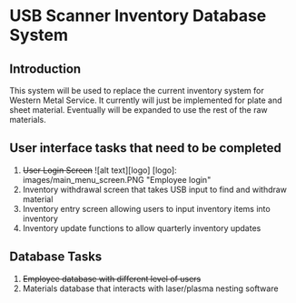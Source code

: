 # USB Scanner Inventory Database System

## Introduction
This system will be used to replace the current inventory system for Western Metal Service. It currently will just be implemented for plate and sheet material.  Eventually will be expanded to use the rest of the raw materials.

## User interface tasks that need to be completed
1. ~~User Login Screen~~
![alt text][logo]
[logo]: images/main_menu_screen.PNG "Employee login"
2. Inventory withdrawal screen that takes USB input to find and withdraw material
3. Inventory entry screen allowing users to input inventory items into inventory
4. Inventory update functions to allow quarterly inventory updates

## Database Tasks
1. ~~Employee database with different level of users~~
2. Materials database that interacts with laser/plasma nesting software
